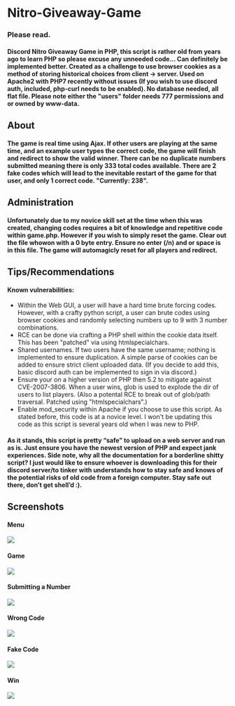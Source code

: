# Nitro-Giveaway-Game
### Please read.
#### Discord Nitro Giveaway Game in PHP, this script is rather old from years ago to learn PHP so please excuse any unneeded code... Can definitely be implemented better. Created as a challenge to use browser cookies as a method of storing historical choices from client -> server. Used on Apache2 with PHP7 recently without issues (If you wish to use discord auth, included, php-curl needs to be enabled). No database needed, all flat file. Please note either the "users" folder needs 777 permissions and or owned by www-data.

## About
#### The game is real time using Ajax. If other users are playing at the same time, and an example user types the correct code, the game will finish and redirect to show the valid winner. There can be no duplicate numbers submitted meaning there is only 333 total codes available. There are 2 fake codes which will lead to the inevitable restart of the game for that user, and only 1 correct code. "Currently: 238".

## Administration
#### Unfortunately due to my novice skill set at the time when this was created, changing codes requires a bit of knowledge and repetitive code within game.php. However if you wish to simply reset the game. Clear out the file whowon with a 0 byte entry. Ensure no enter (/n) and or space is in this file. The game will automagicly reset for all players and redirect. 

## Tips/Recommendations 
#### Known vulnerabilities:
* Within the Web GUI, a user will have a hard time brute forcing codes. However, with a crafty python script, a user can brute codes using browser cookies and randomly selecting numbers up to 9 with 3 number combinations. 
* RCE can be done via crafting a PHP shell within the cookie data itself. This has been "patched" via using htmlspecialchars.
* Shared usernames. If two users have the same username; nothing is implemented to ensure duplication. A simple parse of cookies can be added to ensure strict client uploaded data. (If you decide to add this, basic discord auth can be implemented to sign in via discord.)
* Ensure your on a higher version of PHP then 5.2 to mitigate against CVE-2007-3806. When a user wins, glob is used to explode the dir of users to list players. (Also a potental RCE to break out of glob/path traversal. Patched using "htmlspecialchars".)
* Enable mod_security within Apache if you choose to use this script. As stated before, this code is at a novice level. I won't be updating this code as this script is several years old when I was new to PHP.
#### As it stands, this script is pretty “safe” to upload on a web server and run as is. Just ensure you have the newest version of PHP and expect jank experiences. Side note, why all the documentation for a borderline shitty script? I just would like to ensure whoever is downloading this for their discord server/to tinker with understands how to stay safe and knows of the potential risks of old code from a foreign computer. Stay safe out there, don’t get shell’d :). 
## Screenshots
#### Menu
![](https://nabyte.com/imgs/96ada819c77a66e029ac6559d938b4fb8ba96e7e1.png)
#### Game
![](https://nabyte.com/imgs/952ed5335c2547a519c83812b0019ed3f7b93d562.png)
#### Submitting a Number
![](https://nabyte.com/imgs/37f36b7961ffa978d7fe493e35aa0b16948c23354.png)
#### Wrong Code
![](https://nabyte.com/imgs/07b6c16747818fc1c7ecdbdb9ec8e32fd76d7b193.png)
#### Fake Code
![](https://nabyte.com/imgs/6804e9fe0cdb5452187140be2514a70aa0a0ac275.png)
#### Win
![](https://nabyte.com/imgs/a32e96bafa98e327318515d0d848754857b5d1216.png)

